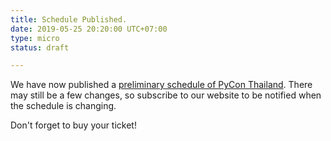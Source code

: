 ```yaml
---
title: Schedule Published.
date: 2019-05-25 20:20:00 UTC+07:00
type: micro
status: draft

---
```


We have now published a [preliminary schedule of PyCon Thailand](https://th.pycon.org/schedule).
There may still be a few changes, so subscribe to our website to be notified when the schedule is changing.

Don't forget to buy your ticket!


